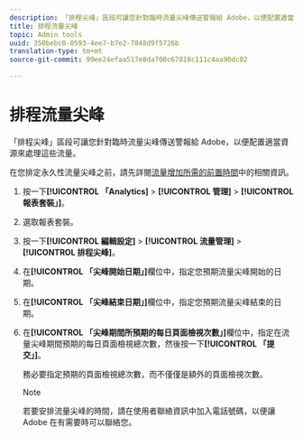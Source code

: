 ```yaml
---
description: 「排程尖峰」區段可讓您針對臨時流量尖峰傳送警報給 Adobe，以便配置適當資源來處理這些流量。
title: 排程流量尖峰
topic: Admin tools
uuid: 350bebc0-0593-4ee7-b7e2-7848d9f5726b
translation-type: tm+mt
source-git-commit: 99ee24efaa517e8da700c67818c111c4aa90dc02

---
```



# 排程流量尖峰

「排程尖峰」區段可讓您針對臨時流量尖峰傳送警報給 Adobe，以便配置適當資源來處理這些流量。

在您排定永久性流量尖峰之前，請先詳閱[流量增加所需的前置時間](/help/admin/c-traffic-management/traffic-lead-time.md)中的相關資訊。

1. 按一下&#x200B;**[!UICONTROL 「Analytics]** > **[!UICONTROL 管理]** > **[!UICONTROL 報表套裝」]**。
1. 選取報表套裝。
1. 按一下&#x200B;**[!UICONTROL 編輯設定]** > **[!UICONTROL 流量管理]** > **[!UICONTROL 排程尖峰]**。
1.  在&#x200B;**[!UICONTROL 「尖峰開始日期」]**&#x200B;欄位中，指定您預期流量尖峰開始的日期。
1. 在&#x200B;**[!UICONTROL 「尖峰結束日期」]**&#x200B;欄位中，指定您預期流量尖峰結束的日期。
1. 在&#x200B;**[!UICONTROL 「尖峰期間所預期的每日頁面檢視次數」]**&#x200B;欄位中，指定在流量尖峰期間預期的每日頁面檢視總次數，然後按一下&#x200B;**[!UICONTROL 「提交」]**。

   務必要指定預期的頁面檢視總次數，而不僅僅是額外的頁面檢視次數。

   >[!NOTE]
   >
   >若要安排流量尖峰的時間，請在使用者聯絡資訊中加入電話號碼，以便讓 Adobe 在有需要時可以聯絡您。


